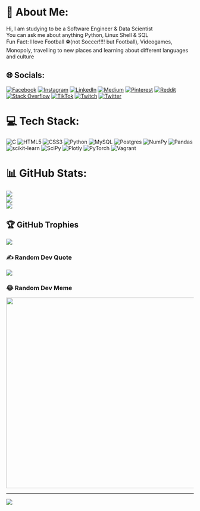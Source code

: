 # 💫 About Me:
Hi, I am studying to be a Software Engineer & Data Scientist<br>You can ask me about anything Python, Linux Shell & SQL<br>Fun Fact: I love Football ⚽(not Soccer!!!! but Football), Videogames, Monopoly, travelling to new places and learning about different languages and culture


## 🌐 Socials:
[![Facebook](https://img.shields.io/badge/Facebook-%231877F2.svg?logo=Facebook&logoColor=white)](https://facebook.com/Munachi.Umeh) [![Instagram](https://img.shields.io/badge/Instagram-%23E4405F.svg?logo=Instagram&logoColor=white)](https://instagram.com/umehofficial) [![LinkedIn](https://img.shields.io/badge/LinkedIn-%230077B5.svg?logo=linkedin&logoColor=white)](https://linkedin.com/in/munachiumeh) [![Medium](https://img.shields.io/badge/Medium-12100E?logo=medium&logoColor=white)](https://medium.com/@munachiumeh) [![Pinterest](https://img.shields.io/badge/Pinterest-%23E60023.svg?logo=Pinterest&logoColor=white)](https://pinterest.com/lordummz) [![Reddit](https://img.shields.io/badge/Reddit-%23FF4500.svg?logo=Reddit&logoColor=white)](https://reddit.com/user/ummzlord) [![Stack Overflow](https://img.shields.io/badge/-Stackoverflow-FE7A16?logo=stack-overflow&logoColor=white)](https://stackoverflow.com/users/13872982) [![TikTok](https://img.shields.io/badge/TikTok-%23000000.svg?logo=TikTok&logoColor=white)](https://tiktok.com/@ummzlord) [![Twitch](https://img.shields.io/badge/Twitch-%239146FF.svg?logo=Twitch&logoColor=white)](https://twitch.tv/ummzlord) [![Twitter](https://img.shields.io/badge/Twitter-%231DA1F2.svg?logo=Twitter&logoColor=white)](https://twitter.com/umehofficial) 

# 💻 Tech Stack:
![C](https://img.shields.io/badge/c-%2300599C.svg?style=plastic&logo=c&logoColor=white) ![HTML5](https://img.shields.io/badge/html5-%23E34F26.svg?style=plastic&logo=html5&logoColor=white) ![CSS3](https://img.shields.io/badge/css3-%231572B6.svg?style=plastic&logo=css3&logoColor=white) ![Python](https://img.shields.io/badge/python-3670A0?style=plastic&logo=python&logoColor=ffdd54) ![MySQL](https://img.shields.io/badge/mysql-%2300f.svg?style=plastic&logo=mysql&logoColor=white) ![Postgres](https://img.shields.io/badge/postgres-%23316192.svg?style=plastic&logo=postgresql&logoColor=white) ![NumPy](https://img.shields.io/badge/numpy-%23013243.svg?style=plastic&logo=numpy&logoColor=white) ![Pandas](https://img.shields.io/badge/pandas-%23150458.svg?style=plastic&logo=pandas&logoColor=white) ![scikit-learn](https://img.shields.io/badge/scikit--learn-%23F7931E.svg?style=plastic&logo=scikit-learn&logoColor=white) ![SciPy](https://img.shields.io/badge/SciPy-%230C55A5.svg?style=plastic&logo=scipy&logoColor=%white) ![Plotly](https://img.shields.io/badge/Plotly-%233F4F75.svg?style=plastic&logo=plotly&logoColor=white) ![PyTorch](https://img.shields.io/badge/PyTorch-%23EE4C2C.svg?style=plastic&logo=PyTorch&logoColor=white) ![Vagrant](https://img.shields.io/badge/vagrant-%231563FF.svg?style=plastic&logo=vagrant&logoColor=white)
# 📊 GitHub Stats:
![](https://github-readme-stats.vercel.app/api?username=ummzlord&theme=solarized-dark&hide_border=false&include_all_commits=true&count_private=true)<br/>
![](https://github-readme-streak-stats.herokuapp.com/?user=ummzlord&theme=solarized-dark&hide_border=false)<br/>
![](https://github-readme-stats.vercel.app/api/top-langs/?username=ummzlord&theme=solarized-dark&hide_border=false&include_all_commits=true&count_private=true&layout=compact)

## 🏆 GitHub Trophies
![](https://github-profile-trophy.vercel.app/?username=ummzlord&theme=radical&no-frame=false&no-bg=false&margin-w=4)

### ✍️ Random Dev Quote
![](https://quotes-github-readme.vercel.app/api?type=horizontal&theme=radical)

### 😂 Random Dev Meme
<img src="https://random-memer.herokuapp.com/" width="512px"/>

---
[![](https://visitcount.itsvg.in/api?id=ummzlord&icon=0&color=0)](https://visitcount.itsvg.in)

